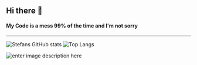  ## Hi there  👋
 
 #### My Code is a mess 99% of the time and I'm not sorry
 ---
  ![Stefans GitHub stats](https://github-readme-stats.vercel.app/api?username=stefan-5422&show_icons=true&bg_color=00000000&hide_border=true&title_color=758FD8&text_color=9E9E9E)  	     ![Top Langs](https://github-readme-stats.vercel.app/api/top-langs/?username=stefan-5422&langs_count=8&bg_color=00000000&hide_border=true&title_color=758FD8&text_color=9E9E9E)

![enter image description here](https://forthebadge.com/images/badges/contains-tasty-spaghetti-code.svg)  

